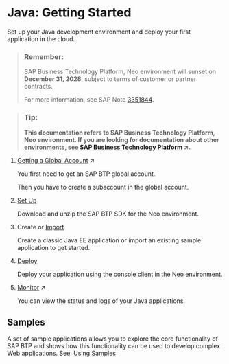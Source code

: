 <!-- loioe66f3eecbb5710148397a19b46c4979b -->

# Java: Getting Started

Set up your Java development environment and deploy your first application in the cloud.



> ### Remember:  
> SAP Business Technology Platform, Neo environment will sunset on **December 31, 2028**, subject to terms of customer or partner contracts.
> 
> For more information, see SAP Note [3351844](https://launchpad.support.sap.com/#/notes/3351844).

> ### Tip:  
> **This documentation refers to SAP Business Technology Platform, Neo environment. If you are looking for documentation about other environments, see [SAP Business Technology Platform](https://help.sap.com/viewer/65de2977205c403bbc107264b8eccf4b/Cloud/en-US/6a2c1ab5a31b4ed9a2ce17a5329e1dd8.html "SAP Business Technology Platform (SAP BTP) is an integrated offering comprised of four technology portfolios: database and data management, application development and integration, analytics, and intelligent technologies. The platform offers users the ability to turn data into business value, compose end-to-end business processes, and build and extend SAP applications quickly.") :arrow_upper_right:.**



1.  [Getting a Global Account](https://help.sap.com/viewer/65de2977205c403bbc107264b8eccf4b/Cloud/en-US/046f127f2a614438b616ccfc575fdb16.html "Explore the different options for trying out SAP BTP.") :arrow_upper_right:

    You first need to get an SAP BTP global account.

    Then you have to create a subaccount in the global account.

2.  [Set Up](setting-up-the-development-environment-e815ca4.md)

    Download and unzip the SAP BTP SDK for the Neo environment.

3.  Create or [Import](using-samples-937ce0d.md)

    Create a classic Java EE application or import an existing sample application to get started.

4.  [Deploy](deploying-and-updating-java-applications-e5dfbc6.md)

    Deploy your application using the console client in the Neo environment.

5.  [Monitor](https://help.sap.com/viewer/64f7d2b06c6b40a9b3097860c5930641/Cloud/en-US/cf4b2953c2534c0a9b491abf5a4847d7.html "") :arrow_upper_right:

    You can view the status and logs of your Java applications.




## Samples

A set of sample applications allows you to explore the core functionality of SAP BTP and shows how this functionality can be used to develop complex Web applications. See: [Using Samples](using-samples-937ce0d.md) 

